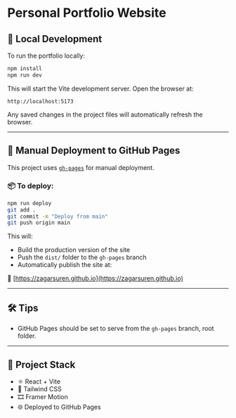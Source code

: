 # Personal Portfolio Website


## 🚀 Local Development

To run the portfolio locally:

```bash
npm install
npm run dev
```

This will start the Vite development server. Open the browser at:

```
http://localhost:5173
```

Any saved changes in the project files will automatically refresh the browser.

---

## 🚢 Manual Deployment to GitHub Pages

This project uses [`gh-pages`](https://www.npmjs.com/package/gh-pages) for manual deployment.


### 📦 To deploy:

```bash
npm run deploy
git add .
git commit -m "Deploy from main"
git push origin main         
```

This will:

* Build the production version of the site
* Push the `dist/` folder to the `gh-pages` branch
* Automatically publish the site at:

🔗 [https://zagarsuren.github.io](https://zagarsuren.github.io)

---

## 🛠 Tips
* GitHub Pages should be set to serve from the `gh-pages` branch, root folder.

---

## 📁 Project Stack

* ⚛️ React + Vite
* 🎨 Tailwind CSS
* 🎞 Framer Motion
* 🌐 Deployed to GitHub Pages